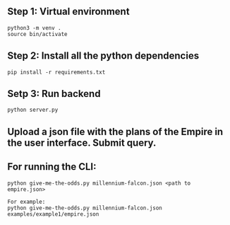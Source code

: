 ## Step 1: Virtual environment
    python3 -m venv .
    source bin/activate

## Step 2: Install all the python dependencies
    pip install -r requirements.txt

## Setp 3: Run backend
    python server.py
    
##    Upload a json file with the plans of the Empire in the user interface. Submit query.

## For running the CLI:

    python give-me-the-odds.py millennium-falcon.json <path to empire.json>

    For example:
    python give-me-the-odds.py millennium-falcon.json examples/example1/empire.json


